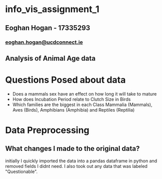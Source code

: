 # info_vis_assignment_1

## Eoghan Hogan - 17335293

### eoghan.hogan@ucdconnect.ie

## Analysis of Animal Age data

# Questions Posed about data

- Does a mammals sex have an effect on how long it will take to mature
- How does Incubation Period relate to Clutch Size in Birds
- Which families are the biggest in each Class Mammalia (Mammals), Aves (Birds), Amphibians (Amphibia) and Reptiles (Reptilia)

# Data Preprocessing

## What changes I made to the original data?

initially I quickly imported the data into a pandas dataframe in python and removed fields I didnt need.
I also took out any data that was labeled "Questionable".
